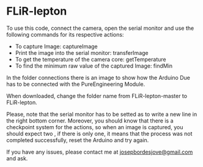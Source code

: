 # FLiR-lepton

To use this code, connect the camera, open the serial monitor and use the following commands for its respective actions:

- To capture Image: captureImage
- Print the image into the serial monitor: transferImage
- To get the temperature of the camera core: getTemperature
- To find the minimum raw value of the captured Image: findMin

In the folder connections there is an image to show how the Arduino Due has to be connected with the PureEngineering Module.

When downloaded, change the folder name from FLiR-lepton-master to FLiR-lepton.

Please, note that the serial monitor has to be setted as to write a new line in the right bottom corner. Moreover, you should know that there is a checkpoint system for the actions, so when an image is captured, you should expect two <OK>, if there is only one, it means that the process was not completed successfully, reset the Arduino and try again.

If you have any issues, please contact me at josepbordesjove@gmail.com and ask.
